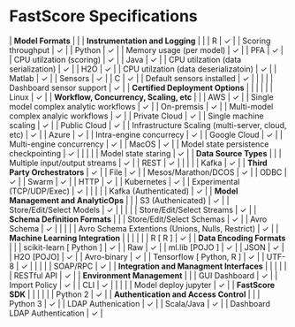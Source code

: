 # FastScore Specifications


| **Model Formats** |  |  | **Instrumentation and Logging** |  |
| R | ✓ |  | Scoring throughput | ✓ |
| Python | ✓ |  | Memory usage (per model) | ✓ |
| PFA | ✓ |  | CPU utilzation (scoring) | ✓ |
| Java | ✓ |  | CPU utilzation (data serialization) | ✓ |
| H2O | ✓ |  | CPU utilzation (data deserializatoin) | ✓ |
| Matlab | ✓ |  | Sensors | ✓ |
| C | ✓ |  | Default sensors installed | ✓ |
|  |  |  | Dashboard sensor support | ✓ |
| **Certified Deployment Options** |  |  |  |  |
| Linux | ✓ |  | **Workflow, Concurrency, Scaling, etc** |  |
| AWS | ✓ |  | Single model complex analytic workflows | ✓ |
| On-premsis | ✓ |  | Multi-model complex analyic workflows | ✓ |
| Private Cloud | ✓ |  | Single machine scaling | ✓ |
| Public Cloud | ✓ |  | Infrastructure Scaling (multi-server, cloud, etc) | ✓ |
| Azure | ✓ |  | Intra-engine concurrecy | ✓ |
| Google Cloud | ✓ |  | Multi-engine concurrency | ✓ |
| MacOS | ✓ |  | Model state persistence checkpointing | ✓ |
|  |  |  | Model state staring | ✓ |
| **Data Source Types** |  |  | Multiple input/output streams | ✓ |
| REST | ✓ |  |  |  |
| Kafka | ✓ |  | **Third Party Orchestrators** | ✓ |
| File | ✓ |  | Mesos/Marathon/DCOS | ✓ |
| ODBC | ✓ |  | Swarm | ✓ |
| HTTP | ✓ |  | Kubernetes | ✓ |
| Experimental (TCP/UDP/Exec) | ✓ |  |  |  |
| Kafka (Authenticated) | ✓ |  | **Model Management and AnalyticOps** |  |
| S3 (Authenicated) | ✓ |  | Store/Edit/Select Models | ✓ |
|  |  |  | Store/Edit/Select Streams | ✓ |
| **Schema Definition Formats** |  |  | Store/Edit/Select Schemas | ✓ |
| Avro Schema | ✓ |  |  |  |
| Avro Schema Extentions (Unions, Nulls, Restrict) | ✓ |  | **Machine Learning Integration** |  |
|  |  |  | R [ R ] | ✓ |
| **Data Encoding Formats** |  |  | scikit-learn [ Python ] | ✓ |
| Raw | ✓ |  | ml.lib [POJO ] | ✓ |
| JSON | ✓ |  | H2O [POJO] | ✓ |
| Avro-binary | ✓ |  | Tensorflow [ Python, R ] | ✓ |
| UTF-8 | ✓ |  |  |  |
| SOAP/RPC | ✓ |  | **Integration and Managment Interfaces** |  |
|  |  |  | RESTful API | ✓ |
| **Environment Management** |  |  | GUI Dashboard | ✓ |
| Import Policy | ✓ |  | CLI | ✓ |
|  |  |  | Model deploy jupyter | ✓ |
| **FastScore SDK** |  |  |  |  |
| Python 2 | ✓ |  | **Authentication and Access Control** |  |
| Python 3 | ✓ |  | LDAP Authenication | ✓ |
| Scala/Java | ✓ |  | Dashboard LDAP Authentication | ✓ |